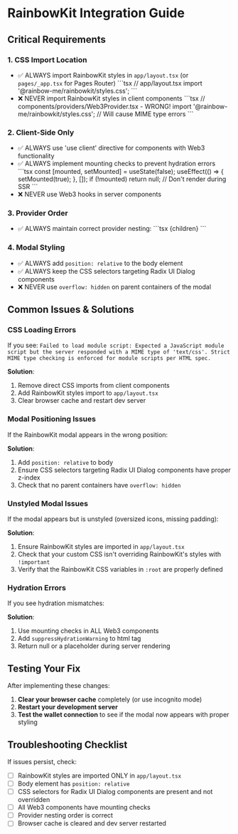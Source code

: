 # RainbowKit Integration Guide

## Critical Requirements

### 1. CSS Import Location
- ✅ ALWAYS import RainbowKit styles in `app/layout.tsx` (or `pages/_app.tsx` for Pages Router)
  \`\`\`tsx
  // app/layout.tsx
  import '@rainbow-me/rainbowkit/styles.css';
  \`\`\`
- ❌ NEVER import RainbowKit styles in client components
  \`\`\`tsx
  // components/providers/Web3Provider.tsx - WRONG!
  import '@rainbow-me/rainbowkit/styles.css'; // Will cause MIME type errors
  \`\`\`

### 2. Client-Side Only
- ✅ ALWAYS use 'use client' directive for components with Web3 functionality
- ✅ ALWAYS implement mounting checks to prevent hydration errors
  \`\`\`tsx
  const [mounted, setMounted] = useState(false);
  useEffect(() => { setMounted(true); }, []);
  if (!mounted) return null; // Don't render during SSR
  \`\`\`
- ❌ NEVER use Web3 hooks in server components

### 3. Provider Order
- ✅ ALWAYS maintain correct provider nesting:
  \`\`\`tsx
  <WagmiProvider>
    <QueryClientProvider>
      <RainbowKitProvider>
        {children}
      </RainbowKitProvider>
    </QueryClientProvider>
  </WagmiProvider>
  \`\`\`

### 4. Modal Styling
- ✅ ALWAYS add `position: relative` to the body element
- ✅ ALWAYS keep the CSS selectors targeting Radix UI Dialog components
- ❌ NEVER use `overflow: hidden` on parent containers of the modal

## Common Issues & Solutions

### CSS Loading Errors

If you see: `Failed to load module script: Expected a JavaScript module script but the server responded with a MIME type of 'text/css'. Strict MIME type checking is enforced for module scripts per HTML spec.`

**Solution**:
1. Remove direct CSS imports from client components
2. Add RainbowKit styles import to `app/layout.tsx`
3. Clear browser cache and restart dev server

### Modal Positioning Issues

If the RainbowKit modal appears in the wrong position:

**Solution**:
1. Add `position: relative` to body
2. Ensure CSS selectors targeting Radix UI Dialog components have proper z-index
3. Check that no parent containers have `overflow: hidden`

### Unstyled Modal Issues

If the modal appears but is unstyled (oversized icons, missing padding):

**Solution**:
1. Ensure RainbowKit styles are imported in `app/layout.tsx`
2. Check that your custom CSS isn't overriding RainbowKit's styles with `!important`
3. Verify that the RainbowKit CSS variables in `:root` are properly defined

### Hydration Errors

If you see hydration mismatches:

**Solution**:
1. Use mounting checks in ALL Web3 components
2. Add `suppressHydrationWarning` to html tag
3. Return null or a placeholder during server rendering

## Testing Your Fix

After implementing these changes:

1. **Clear your browser cache** completely (or use incognito mode)
2. **Restart your development server**
3. **Test the wallet connection** to see if the modal now appears with proper styling

## Troubleshooting Checklist

If issues persist, check:

- [ ] RainbowKit styles are imported ONLY in `app/layout.tsx`
- [ ] Body element has `position: relative`
- [ ] CSS selectors for Radix UI Dialog components are present and not overridden
- [ ] All Web3 components have mounting checks
- [ ] Provider nesting order is correct
- [ ] Browser cache is cleared and dev server restarted
